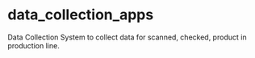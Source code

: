 # data_collection_apps

Data Collection System to collect data for scanned, checked, product in production line.
